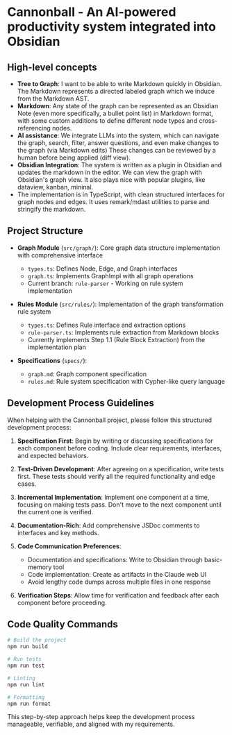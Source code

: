 # Cannonball - An AI-powered productivity system integrated into Obsidian

## High-level concepts

- **Tree to Graph**: I want to be able to write Markdown quickly in Obsidian. The Markdown represents a directed labeled graph which we induce from the Markdown AST. 
- **Markdown**: Any state of the graph can be represented as an Obsidian Note (even more specifically, a bullet point list) in Markdown format, with some custom additions to define different node types and cross-referencing nodes.
- **AI assistance**: We integrate LLMs into the system, which can navigate the graph, search, filter, answer questions, and even make changes to the graph (via Markdown edits) These changes can be reviewed by a human before being applied (diff view). 
- **Obsidian Integration**: The system is written as a plugin in Obsidian and updates the markdown in the editor. We can view the graph with Obsidian's graph view. It also plays nice with popular plugins, like dataview, kanban, mininal. 
- The implementation is in TypeScript, with clean structured interfaces for graph nodes and edges. It uses remark/mdast utilities to parse and stringify the markdown. 

## Project Structure

- **Graph Module** (`src/graph/`): Core graph data structure implementation with comprehensive interface
  - `types.ts`: Defines Node, Edge, and Graph interfaces
  - `graph.ts`: Implements GraphImpl with all graph operations
  - Current branch: `rule-parser` - Working on rule system implementation

- **Rules Module** (`src/rules/`): Implementation of the graph transformation rule system
  - `types.ts`: Defines Rule interface and extraction options
  - `rule-parser.ts`: Implements rule extraction from Markdown blocks
  - Currently implements Step 1.1 (Rule Block Extraction) from the implementation plan

- **Specifications** (`specs/`):
  - `graph.md`: Graph component specification
  - `rules.md`: Rule system specification with Cypher-like query language

## Development Process Guidelines

When helping with the Cannonball project, please follow this structured development process:

1. **Specification First**: Begin by writing or discussing specifications for each component before coding. Include clear requirements, interfaces, and expected behaviors.

2. **Test-Driven Development**: After agreeing on a specification, write tests first. These tests should verify all the required functionality and edge cases.

3. **Incremental Implementation**: Implement one component at a time, focusing on making tests pass. Don't move to the next component until the current one is verified.

4. **Documentation-Rich**: Add comprehensive JSDoc comments to interfaces and key methods.

5. **Code Communication Preferences**:
   - Documentation and specifications: Write to Obsidian through basic-memory tool
   - Code implementation: Create as artifacts in the Claude web UI
   - Avoid lengthy code dumps across multiple files in one response

6. **Verification Steps**: Allow time for verification and feedback after each component before proceeding.

## Code Quality Commands

```bash
# Build the project
npm run build

# Run tests
npm run test

# Linting
npm run lint

# Formatting
npm run format
```

This step-by-step approach helps keep the development process manageable, verifiable, and aligned with my requirements.